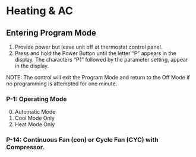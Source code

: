 # Heating & AC

## Entering Program Mode

1. Provide power but leave unit off at thermostat control panel.
2. Press and hold the Power Button until the letter “P” appears in the display. The characters “P1” followed by the parameter setting, appear in the display.

NOTE: The control will exit the Program Mode and return to the Off Mode if no programming is attempted for one minute.

### P-1: Operating Mode

0. Automatic Mode
1. Cool Mode Only
2. Heat Mode Only

### P-14: Continuous Fan (con) or Cycle Fan (CYC) with Compressor.
